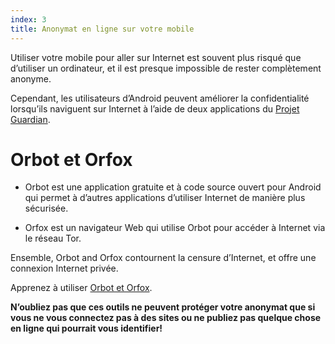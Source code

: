 ```yaml
---
index: 3
title: Anonymat en ligne sur votre mobile
---
```

Utiliser votre mobile pour aller sur Internet est souvent plus risqué que d’utiliser un ordinateur, et il est presque impossible de rester complètement anonyme.

Cependant, les utilisateurs d’Android peuvent améliorer la confidentialité lorsqu’ils naviguent sur Internet à l’aide de deux applications du [Projet Guardian](https://guardianproject.info/).

# Orbot et Orfox

*   Orbot est une application gratuite et à code source ouvert pour Android qui permet à d’autres applications d’utiliser Internet de manière plus sécurisée.

*   Orfox est un navigateur Web qui utilise Orbot pour accéder à Internet via le réseau Tor.

Ensemble, Orbot and Orfox contournent la censure d’Internet, et offre une connexion Internet privée. 

Apprenez à utiliser [Orbot et Orfox](umbrella://tools/tor/s_orbot-and-orfox.md).

**N’oubliez pas que ces outils ne peuvent protéger votre anonymat que si vous ne vous connectez pas à des sites ou ne publiez pas quelque chose en ligne qui pourrait vous identifier!**
